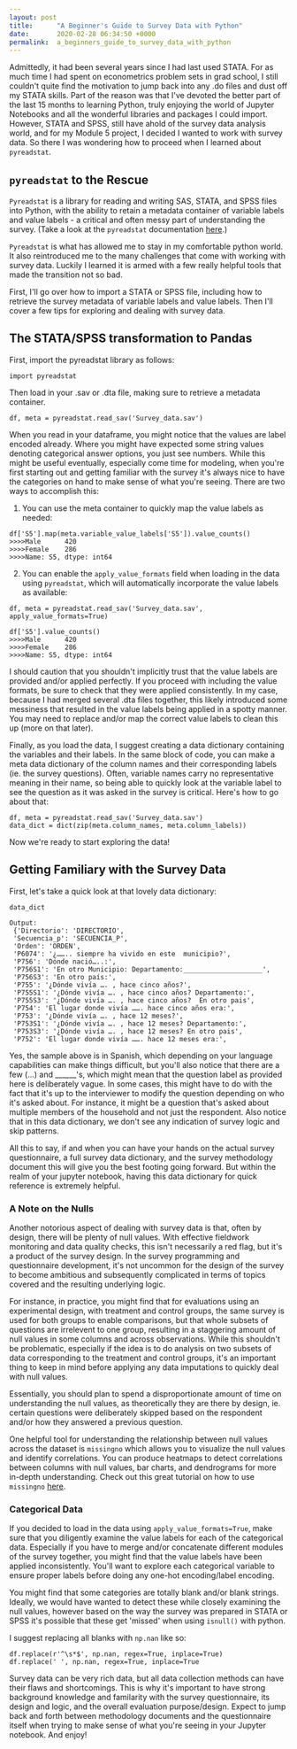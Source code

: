 ```yaml
---
layout: post
title:      "A Beginner's Guide to Survey Data with Python"
date:       2020-02-28 06:34:50 +0000
permalink:  a_beginners_guide_to_survey_data_with_python
---
```



Admittedly, it had been several years since I had last used STATA.  For as much time I had spent on econometrics problem sets in grad school, I still couldn't quite find the motivation to jump back into any .do files and dust off my STATA skills.  Part of the reason was that I've devoted the better part of the last 15 months to learning Python, truly enjoying the world of Jupyter Notebooks and all the wonderful libraries and packages I could import.  However, STATA and SPSS, still have ahold of the survey data analysis world, and for my Module 5 project, I decided I wanted to work with survey data.  So there I was wondering how to proceed when I learned about `pyreadstat`.

## `pyreadstat` to the Rescue

`Pyreadstat` is a library for reading and writing SAS, STATA, and SPSS files into Python, with the ability to retain a metadata container of variable labels and value labels - a critical and often messy part of understanding the survey.  (Take a look at the `pyreadstat` documentation [here](https://ofajardo.github.io/pyreadstat_documentation/_build/html/index.html#/).)

`Pyreadstat` is what has allowed me to stay in my comfortable python world.  It also reintroduced me to the many challenges that come with working with survey data.  Luckily I learned it is armed with a few really helpful tools that made the transition not so bad.

First, I'll go over how to import a STATA or SPSS file, including how to retrieve the survey metadata of variable labels and value labels.  Then I'll cover a few tips for exploring and dealing with survey data.

## The STATA/SPSS transformation to Pandas
First, import the pyreadstat library as follows:

```
import pyreadstat
```

Then load in your .sav or .dta file, making sure to retrieve a metadata container.  

```
df, meta = pyreadstat.read_sav('Survey_data.sav')
```

When you read in your dataframe, you might notice that the values are label encoded already.  Where you might have expected some string values denoting categorical answer options, you just see numbers.  While this might be useful eventually, especially come time for modeling, when you're first starting out and getting familiar with the survey it's always nice to have the categories on hand to make sense of what you're seeing.  There are two ways to accomplish this:

1. You can use the meta container to quickly map the value labels as needed:

```
df['S5'].map(meta.variable_value_labels['S5']).value_counts()
>>>>Male      420
>>>>Female    286
>>>>Name: S5, dtype: int64
```

2. You can enable the `apply_value_formats` field when loading in the data using `pyreadstat`, which will automatically incorporate the value labels as available:

```
df, meta = pyreadstat.read_sav('Survey_data.sav', apply_value_formats=True)

df['S5'].value_counts()
>>>>Male      420
>>>>Female    286
>>>>Name: S5, dtype: int64
```
	
I should caution that you shouldn't implicitly trust that the value labels are provided and/or applied perfectly.  If you proceed with including the value formats, be sure to check that they were applied consistently.  In my case, because I had merged several .dta files together, this likely introduced some messiness that resulted in the value labels being applied in a spotty manner.  You may need to replace and/or map the correct value labels to clean this up (more on that later).
	
Finally, as you load the data, I suggest creating a data dictionary containing the variables and their labels.  In the same block of code, you can make a meta data dictionary of the column names and their corresponding labels (ie. the survey questions).  Often, variable names carry no representative meaning in their name, so being able to quickly look at the variable label to see the question as it was asked in the survey is critical.  Here's how to go about that:

```
df, meta = pyreadstat.read_sav('Survey_data.sav')
data_dict = dict(zip(meta.column_names, meta.column_labels))
```
	
Now we're ready to start exploring the data!
	
## Getting Familiary with the Survey Data
First, let's take a quick look at that lovely data dictionary:

```
data_dict

Output:
 {'Directorio': 'DIRECTORIO',
 'Secuencia_p': 'SECUENCIA_P',
 'Orden': 'ORDEN',
 'P6074': '¿…….. siempre ha vivido en este  municipio?',
 'P756': 'Dónde nació…..:',
 'P756S1': 'En otro Municipio: Departamento:____________________',
 'P756S3': 'En otro país:',
 'P755': '¿Dónde vivía …. , hace cinco años?',
 'P755S1': '¿Dónde vivía …. , hace cinco años? Departamento:',
 'P755S3': '¿Dónde vivía …. , hace cinco años?  En otro pais',
 'P754': 'El lugar donde vivía ……. hace cinco años era:',
 'P753': '¿Dónde vivía …. , hace 12 meses?',
 'P753S1': '¿Dónde vivía …. , hace 12 meses? Departamento:',
 'P753S3': '¿Dónde vivía …. , hace 12 meses? En otro pais',
 'P752': 'El lugar donde vivía ……. hace 12 meses era:',
```

Yes, the sample above is in Spanish, which depending on your language capabilities can make things difficult, but you'll also notice that there are a few (...) and ______'s, which might mean that the question label as provided here is deliberately vague. In some cases, this might have to do with the fact that it's up to the interviewer to modify the question depending on who it's asked about.  For instance, it might be a question that's asked about multiple members of the household and not just the respondent.  Also notice that in this data dictionary, we don't see any indication of survey logic and skip patterns. 

All this to say, if and when you can have your hands on the actual survey questionnaire, a full survey data dictionary, and the survey methodology document this will give you the best footing going forward.  But within the realm of your jupyter notebook, having this data dictionary for quick reference is extremely helpful.

### A Note on the Nulls
Another notorious aspect of dealing with survey data is that, often by design, there will be plenty of null values.  With effective fieldwork monitoring and data quality checks, this isn't necessarily a red flag, but it's a product of the survey design.  In the survey programming and questionnaire development, it's not uncommon for the design of the survey to become ambitious and subsequently complicated in terms of topics covered and the resulting underlying logic.  

For instance, in practice, you might find that for evaluations using an experimental design, with treatment and control groups, the same survey is used for both groups to enable comparisons, but that whole subsets of questions are irrelevent to one group, resulting in a staggering amount of null values in some columns and across observations.  While this shouldn't be problematic, especially if the idea is to do analysis on two subsets of data corresponding to the treatment and control groups, it's an important thing to keep in mind before applying any data imputations to quickly deal with null values. 

Essentially, you should plan to spend a disproportionate amount of time on understanding the null values, as theoretically they are there by design, ie. certain questions were deliberately skipped based on the respondent and/or how they answered a previous question. 

One helpful tool for understanding the relationship between null values across the dataset is `missingno` which allows you to visualize the null values and identify correlations.  You can produce heatmaps to detect correlations between columns with null values, bar charts, and dendrograms for more in-depth understanding.  Check out this great tutorial on how to use `missingno` [here](https://github.com/ResidentMario/missingno).

### Categorical Data
If you decided to load in the data using `apply_value_formats=True`, make sure that you diligently examine the value labels for each of the categorical data.  Especially if you have to merge and/or concatenate different modules of the survey together, you might find that the value labels have been applied inconsistently.  You'll want to explore each categorical variable to ensure proper labels before doing any one-hot encoding/label encoding.  

You might find that some categories are totally blank and/or blank strings.  Ideally, we would have wanted to detect these while closely examining the null values, however based on the way the survey was prepared in STATA or SPSS it's possible that these get 'missed' when using `isnull()` with python.  

I suggest replacing all blanks with `np.nan` like so:
```
df.replace(r'^\s*$', np.nan, regex=True, inplace=True)
df.replace(' ', np.nan, regex=True, inplace=True
```

Survey data can be very rich data, but all data collection methods can have their flaws and shortcomings.  This is why it's important to have strong background knowledge and familarity with the survey questionnaire, its design and logic, and the overall evaluation purpose/design.  Expect to jump back and forth between methodology documents and the questionnaire itself when trying to make sense of what you're seeing in your Jupyter notebook.  And enjoy!



